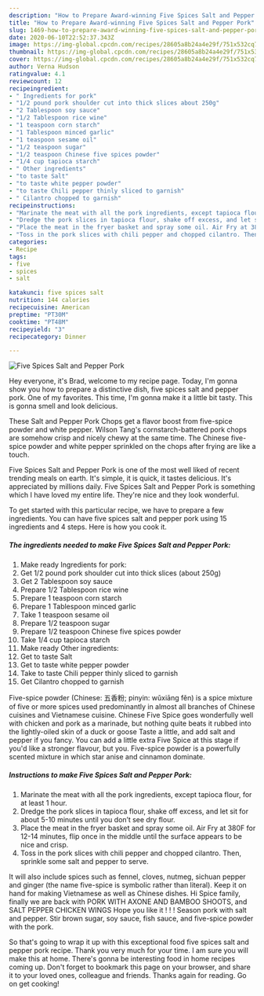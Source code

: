 ```yaml
---
description: "How to Prepare Award-winning Five Spices Salt and Pepper Pork"
title: "How to Prepare Award-winning Five Spices Salt and Pepper Pork"
slug: 1469-how-to-prepare-award-winning-five-spices-salt-and-pepper-pork
date: 2020-06-10T22:52:37.343Z
image: https://img-global.cpcdn.com/recipes/28605a8b24a4e29f/751x532cq70/five-spices-salt-and-pepper-pork-recipe-main-photo.jpg
thumbnail: https://img-global.cpcdn.com/recipes/28605a8b24a4e29f/751x532cq70/five-spices-salt-and-pepper-pork-recipe-main-photo.jpg
cover: https://img-global.cpcdn.com/recipes/28605a8b24a4e29f/751x532cq70/five-spices-salt-and-pepper-pork-recipe-main-photo.jpg
author: Verna Hudson
ratingvalue: 4.1
reviewcount: 12
recipeingredient:
- " Ingredients for pork"
- "1/2 pound pork shoulder cut into thick slices about 250g"
- "2 Tablespoon soy sauce"
- "1/2 Tablespoon rice wine"
- "1 teaspoon corn starch"
- "1 Tablespoon minced garlic"
- "1 teaspoon sesame oil"
- "1/2 teaspoon sugar"
- "1/2 teaspoon Chinese five spices powder"
- "1/4 cup tapioca starch"
- " Other ingredients"
- "to taste Salt"
- "to taste white pepper powder"
- "to taste Chili pepper thinly sliced to garnish"
- " Cilantro chopped to garnish"
recipeinstructions:
- "Marinate the meat with all the pork ingredients, except tapioca flour, for at least 1 hour."
- "Dredge the pork slices in tapioca flour, shake off excess, and let sit for about 5-10 minutes until you don’t see dry flour."
- "Place the meat in the fryer basket and spray some oil. Air Fry at 380F for 12-14 minutes, flip once in the middle until the surface appears to be nice and crisp."
- "Toss in the pork slices with chili pepper and chopped cilantro. Then, sprinkle some salt and pepper to serve."
categories:
- Recipe
tags:
- five
- spices
- salt

katakunci: five spices salt 
nutrition: 144 calories
recipecuisine: American
preptime: "PT30M"
cooktime: "PT48M"
recipeyield: "3"
recipecategory: Dinner

---
```



![Five Spices Salt and Pepper Pork](https://img-global.cpcdn.com/recipes/28605a8b24a4e29f/751x532cq70/five-spices-salt-and-pepper-pork-recipe-main-photo.jpg)

Hey everyone, it's Brad, welcome to my recipe page. Today, I'm gonna show you how to prepare a distinctive dish, five spices salt and pepper pork. One of my favorites. This time, I'm gonna make it a little bit tasty. This is gonna smell and look delicious.

These Salt and Pepper Pork Chops get a flavor boost from five-spice powder and white pepper. Wilson Tang&#39;s cornstarch-battered pork chops are somehow crisp and nicely chewy at the same time. The Chinese five-spice powder and white pepper sprinkled on the chops after frying are like a touch.

Five Spices Salt and Pepper Pork is one of the most well liked of recent trending meals on earth. It's simple, it is quick, it tastes delicious. It's appreciated by millions daily. Five Spices Salt and Pepper Pork is something which I have loved my entire life. They're nice and they look wonderful.


To get started with this particular recipe, we have to prepare a few ingredients. You can have five spices salt and pepper pork using 15 ingredients and 4 steps. Here is how you cook it.

<!--inarticleads1-->

##### The ingredients needed to make Five Spices Salt and Pepper Pork:

1. Make ready  Ingredients for pork:
1. Get 1/2 pound pork shoulder cut into thick slices (about 250g)
1. Get 2 Tablespoon soy sauce
1. Prepare 1/2 Tablespoon rice wine
1. Prepare 1 teaspoon corn starch
1. Prepare 1 Tablespoon minced garlic
1. Take 1 teaspoon sesame oil
1. Prepare 1/2 teaspoon sugar
1. Prepare 1/2 teaspoon Chinese five spices powder
1. Take 1/4 cup tapioca starch
1. Make ready  Other ingredients:
1. Get to taste Salt
1. Get to taste white pepper powder
1. Take to taste Chili pepper thinly sliced to garnish
1. Get  Cilantro chopped to garnish


Five-spice powder (Chinese: 五香粉; pinyin: wǔxiāng fěn) is a spice mixture of five or more spices used predominantly in almost all branches of Chinese cuisines and Vietnamese cuisine. Chinese Five Spice goes wonderfully well with chicken and pork as a marinade, but nothing quite beats it rubbed into the lightly-oiled skin of a duck or goose Taste a little, and add salt and pepper if you fancy. You can add a little extra Five Spice at this stage if you&#39;d like a stronger flavour, but you. Five-spice powder is a powerfully scented mixture in which star anise and cinnamon dominate. 

<!--inarticleads2-->

##### Instructions to make Five Spices Salt and Pepper Pork:

1. Marinate the meat with all the pork ingredients, except tapioca flour, for at least 1 hour.
1. Dredge the pork slices in tapioca flour, shake off excess, and let sit for about 5-10 minutes until you don’t see dry flour.
1. Place the meat in the fryer basket and spray some oil. Air Fry at 380F for 12-14 minutes, flip once in the middle until the surface appears to be nice and crisp.
1. Toss in the pork slices with chili pepper and chopped cilantro. Then, sprinkle some salt and pepper to serve.


It will also include spices such as fennel, cloves, nutmeg, sichuan pepper and ginger (the name five-spice is symbolic rather than literal). Keep it on hand for making Vietnamese as well as Chinese dishes. Hi Spice family, finally we are back with PORK WITH AXONE AND BAMBOO SHOOTS, and SALT PEPPER CHICKEN WINGS Hope you like it ! ! ! Season pork with salt and pepper. Stir brown sugar, soy sauce, fish sauce, and five-spice powder with the pork. 

So that's going to wrap it up with this exceptional food five spices salt and pepper pork recipe. Thank you very much for your time. I am sure you will make this at home. There's gonna be interesting food in home recipes coming up. Don't forget to bookmark this page on your browser, and share it to your loved ones, colleague and friends. Thanks again for reading. Go on get cooking!
